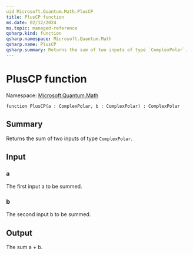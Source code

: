```yaml
---
uid Microsoft.Quantum.Math.PlusCP
title: PlusCP function
ms.date: 02/12/2024
ms.topic: managed-reference
qsharp.kind: function
qsharp.namespace: Microsoft.Quantum.Math
qsharp.name: PlusCP
qsharp.summary: Returns the sum of two inputs of type `ComplexPolar`.
---
```


# PlusCP function

Namespace: [Microsoft.Quantum.Math](xref:Microsoft.Quantum.Math)

```qsharp
function PlusCP(a : ComplexPolar, b : ComplexPolar) : ComplexPolar
```

## Summary
Returns the sum of two inputs of type `ComplexPolar`.

## Input
### a
The first input a to be summed.
### b
The second input b to be summed.

## Output
The sum a + b.
